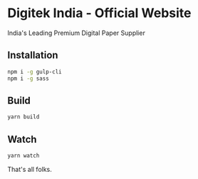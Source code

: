 # Digitek India - Official Website
India's Leading Premium Digital Paper Supplier<br/>


## Installation
```bash
npm i -g gulp-cli
npm i -g sass
```

## Build
```bash
yarn build
```

## Watch
```bash
yarn watch
```

That's all folks.
